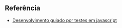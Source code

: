 ## Referência

- [Desenvolvimento guiado por testes em javascript](http://walde.co/2016/11/09/desenvolvimento-guiado-por-testes-em-javascript/)
